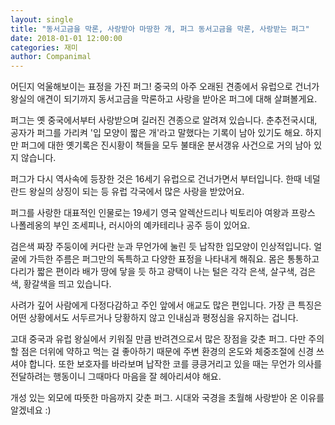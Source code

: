 ```yaml
---
layout: single
title: "동서고금을 막론, 사랑받아 마땅한 개, 퍼그 동서고금을 막론, 사랑받는 퍼그"
date: 2018-01-01 12:00:00
categories: 재미
author: Companimal
---
```


어딘지 억울해보이는 표정을 가진 퍼그! 중국의 아주 오래된 견종에서 유럽으로 건너가 왕실의 애견이 되기까지 동서고금을 막론하고 사랑을 받아온 퍼그에 대해 살펴볼게요.

퍼그는 옛 중국에서부터 사랑받으며 길러진 견종으로 알려져 있습니다. 춘추전국시대, 공자가 퍼그를 가리켜 '입 모양이 짧은 개'라고 말했다는 기록이 남아 있기도 해요. 하지만 퍼그에 대한 옛기록은 진시황이 책들을 모두 불태운 분서갱유 사건으로 거의 남아 있지 않습니다.

퍼그가 다시 역사속에 등장한 것은 16세기 유럽으로 건너가면서 부터입니다. 한때 네덜란드 왕실의 상징이 되는 등 유럽 각국에서 많은 사랑을 받았어요.

퍼그를 사랑한 대표적인 인물로는 19세기 영국 알렉산드리나 빅토리아 여왕과 프랑스 나폴레옹의 부인 조세피나, 러시아의 예카테리나 공주 등이 있어요.

검은색 짜장 주둥이에 커다란 눈과 무언가에 눌린 듯 납작한 입모양이 인상적입니다. 얼굴에 가득한 주름은 퍼그만의 독특하고 다양한 표정을 나타내게 해줘요. 몸은 통통하고 다리가 짧은 편이라 배가 땅에 닿을 듯 하고 광택이 나는 털은 각각 은색, 살구색, 검은색, 황갈색을 띄고 있습니다.

사려가 깊어 사람에게 다정다감하고 주인 앞에서 애교도 많은 편입니다. 가장 큰 특징은 어떤 상황에서도 서두르거나 당황하지 않고 인내심과 평정심을 유지하는 겁니다.

고대 중국과 유럽 왕실에서 키워질 만큼 반려견으로서 많은 장점을 갖춘 퍼그. 다만 주의할 점은 더위에 약하고 먹는 걸 좋아하기 때문에 주변 환경의 온도와 체중조절에 신경 쓰셔야 합니다. 또한 보호자를 바라보며 납작한 코를 킁킁거리고 있을 때는 무언가 의사를 전달하려는 행동이니 그때마다 마음을 잘 헤아리셔야 해요.

개성 있는 외모에 따뜻한 마음까지 갖춘 퍼그. 시대와 국경을 초월해 사랑받아 온 이유를 알겠네요 :)
